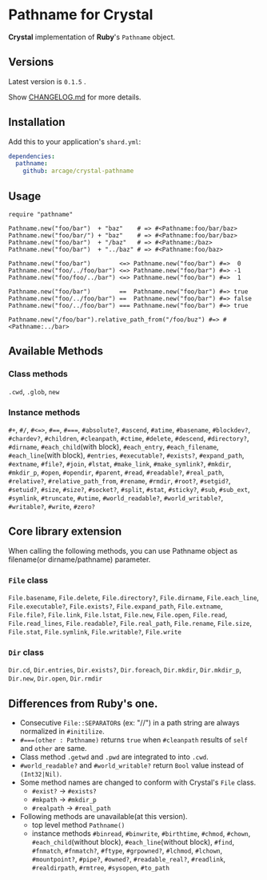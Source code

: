 # Pathname for Crystal

**Crystal** implementation of **Ruby**'s `Pathname` object.

## Versions

Latest version is `0.1.5` .

Show [CHANGELOG.md](./CHANGELOG.md) for more details.

## Installation

Add this to your application's `shard.yml`:

```yaml
dependencies:
  pathname:
    github: arcage/crystal-pathname
```

## Usage

```crystal
require "pathname"

Pathname.new("foo/bar")  + "baz"    # => #<Pathname:foo/bar/baz>
Pathname.new("foo/bar/") + "baz"    # => #<Pathname:foo/bar/baz>
Pathname.new("foo/bar")  + "/baz"   # => #<Pathname:/baz>
Pathname.new("foo/bar")  + "../baz" # => #<Pathname:foo/baz>

Pathname.new("foo/bar")        <=> Pathname.new("foo/bar") #=>  0
Pathname.new("foo/../foo/bar") <=> Pathname.new("foo/bar") #=> -1
Pathname.new("foo/foo/../bar") <=> Pathname.new("foo/bar") #=>  1

Pathname.new("foo/bar")        ==  Pathname.new("foo/bar") #=> true
Pathname.new("foo/../foo/bar") ==  Pathname.new("foo/bar") #=> false
Pathname.new("foo/../foo/bar") === Pathname.new("foo/bar") #=> true

Pathname.new("/foo/bar").relative_path_from("/foo/buz") #=> #<Pathname:../bar>
```

## Available Methods
### Class methods
`.cwd`, `.glob`, `new`

### Instance methods
`#+`, `#/`, `#<=>`, `#==`, `#===`, `#absolute?`, `#ascend`, `#atime`, `#basename`, `#blockdev?`, `#chardev?`, `#children`, `#cleanpath`, `#ctime`, `#delete`, `#descend`, `#directory?`, `#dirname`, `#each_child`(with block), `#each_entry`, `#each_filename`, `#each_line`(with block), `#entries`, `#executable?`, `#exists?`, `#expand_path`, `#extname`, `#file?`, `#join`, `#lstat`, `#make_link`, `#make_symlink?`, `#mkdir`, `#mkdir_p`, `#open`, `#opendir`, `#parent`, `#read`, `#readable?`, `#real_path`, `#relative?`, `#relative_path_from`, `#rename`, `#rmdir`, `#root?`, `#setgid?`, `#setuid?`, `#size`, `#size?`, `#socket?`, `#split`, `#stat`, `#sticky?`, `#sub`, `#sub_ext`, `#symlink`, `#truncate`, `#utime`, `#world_readable?`, `#world_writable?`, `#writable?`, `#write`, `#zero?`

## Core library extension
When calling the following methods, you can use Pathname object as filename(or dirname/pathname) parameter.

### `File` class
`File.basename`, `File.delete`, `File.directory?`, `File.dirname`, `File.each_line`, `File.executable?`, `File.exists?`, `File.expand_path`, `File.extname`, `File.file?`, `File.link`, `File.lstat`, `File.new`, `File.open`, `File.read`, `File.read_lines`, `File.readable?`, `File.real_path`, `File.rename`, `File.size`, `File.stat`, `File.symlink`, `File.writable?`, `File.write`

### `Dir` class
`Dir.cd`, `Dir.entries`, `Dir.exists?`, `Dir.foreach`, `Dir.mkdir`, `Dir.mkdir_p`, `Dir.new`, `Dir.open`, `Dir.rmdir`

## Differences from **Ruby**'s one.
- Consecutive `File::SEPARATOR`s (ex: "//") in a path string are always normalized in `#initilize`.
- `#===(other : Pathname)` returns `true` when `#cleanpath` results of `self` and `other` are same.
- Class method `.getwd` and `.pwd` are integrated to into `.cwd`.
- `#world_readable?` and `#world_writable?` return `Bool` value instead of `(Int32|Nil)`.
- Some method names are changed to conform with Crystal's `File` class.
    - `#exist?` -> `#exists?`
    - `#mkpath` -> `#mkdir_p`
    - `#realpath` -> `#real_path`
- Following methods are unavailable(at this version).
    - top level method `Pathname()`
    - instance methods `#binread`, `#binwrite`, `#birthtime`, `#chmod`, `#chown`, `#each_child`(without block), `#each_line`(without block), `#find`, `#fnmatch`, `#fnmatch?`, `#ftype`, `#grpowned?`, `#lchmod`, `#lchown`, `#mountpoint?`, `#pipe?`, `#owned?`, `#readable_real?`, `#readlink`, `#realdirpath`, `#rmtree`, `#sysopen`, `#to_path`
